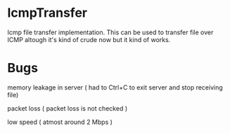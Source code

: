 # IcmpTransfer
Icmp file transfer implementation. This can be used to transfer file over ICMP altough it's kind of crude now but it kind of works.
# Bugs
memory leakage in server ( had to Ctrl+C to exit server and stop receiving file)

packet loss ( packet loss is not checked )

low speed ( atmost around 2 Mbps )

